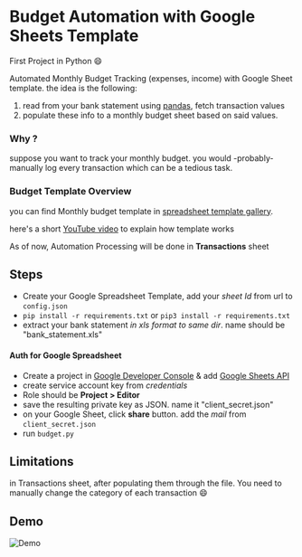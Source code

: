 # Budget Automation with Google Sheets Template
First Project in Python 😄

Automated Monthly Budget Tracking (expenses, income) with Google Sheet template.
the idea is the following:
1. read from your bank statement using [pandas](https://pandas.pydata.org/), fetch transaction values
2. populate these info to a monthly budget sheet based on said values.

### Why ?
suppose you want to track your monthly budget. you would -probably- manually log every transaction which can be a tedious task.


### Budget Template Overview
you can find Monthly budget template in [spreadsheet template gallery](https://docs.google.com/spreadsheets/u/0/?ftv=1&folder=0ACoSgW1iveL-Uk9PVA).

here's a short [YouTube video](https://youtu.be/yfGmQl0Sn4c?t=30) to explain how template works

As of now, Automation Processing will be done in **Transactions** sheet



## Steps
- Create your Google Spreadsheet Template, add your *sheet Id* from url to `config.json` 
- `pip install -r requirements.txt` or `pip3 install -r requirements.txt`
- extract your bank statement *in xls format to same dir*. name should be "bank_statement.xls"
#### Auth for Google Spreadsheet
- Create a project in [Google Developer Console](https://console.developers.google.com/) & add [Google Sheets API](https://developers.google.com/sheets/api)
- create service account key from *credentials*
- Role should be **Project > Editor**
- save the resulting private key as JSON. name it "client_secret.json"
- on your Google Sheet, click **share** button. add the *mail* from `client_secret.json`
- run `budget.py`


## Limitations
in Transactions sheet, after populating them through the file. You need to manually change the category of each transaction 😄

## Demo
![Demo](demo.gif)

